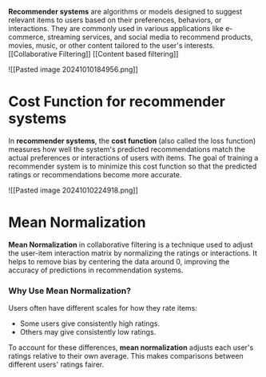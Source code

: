 **Recommender systems** are algorithms or models designed to suggest relevant items to users based on their preferences, behaviors, or interactions. They are commonly used in various applications like e-commerce, streaming services, and social media to recommend products, movies, music, or other content tailored to the user's interests.
[[Collaborative Filtering]] [[Content based filtering]]

![[Pasted image 20241010184956.png]]

# Cost Function for recommender systems
In **recommender systems**, the **cost function** (also called the loss function) measures how well the system's predicted recommendations match the actual preferences or interactions of users with items. The goal of training a recommender system is to minimize this cost function so that the predicted ratings or recommendations become more accurate.

![[Pasted image 20241010224918.png]]

# Mean Normalization 

**Mean Normalization** in collaborative filtering is a technique used to adjust the user-item interaction matrix by normalizing the ratings or interactions. It helps to remove bias by centering the data around 0, improving the accuracy of predictions in recommendation systems.

### Why Use Mean Normalization?

Users often have different scales for how they rate items:

- Some users give consistently high ratings.
- Others may give consistently low ratings.

To account for these differences, **mean normalization** adjusts each user's ratings relative to their own average. This makes comparisons between different users' ratings fairer.